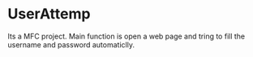 # UserAttemp
Its a MFC project.
Main function is open a web page and tring to fill the username and password automaticlly.